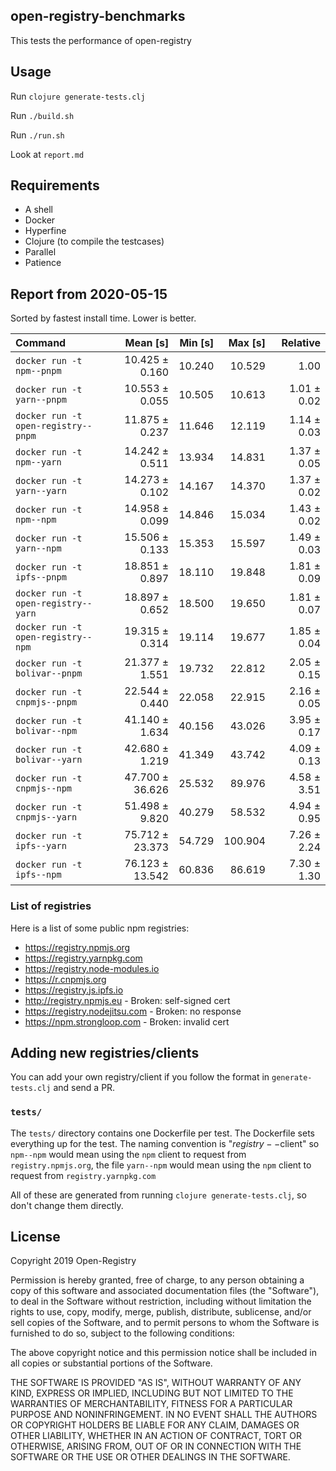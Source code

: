 ## open-registry-benchmarks

This tests the performance of open-registry

## Usage

Run `clojure generate-tests.clj`

Run `./build.sh`

Run `./run.sh`

Look at `report.md`

## Requirements

- A shell
- Docker
- Hyperfine
- Clojure (to compile the testcases)
- Parallel
- Patience

<!-- REPORT -->
## Report from 2020-05-15

Sorted by fastest install time. Lower is better.


| Command | Mean [s] | Min [s] | Max [s] | Relative |
|:---|---:|---:|---:|---:|
| `docker run -t npm--pnpm` | 10.425 ± 0.160 | 10.240 | 10.529 | 1.00 |
| `docker run -t yarn--pnpm` | 10.553 ± 0.055 | 10.505 | 10.613 | 1.01 ± 0.02 |
| `docker run -t open-registry--pnpm` | 11.875 ± 0.237 | 11.646 | 12.119 | 1.14 ± 0.03 |
| `docker run -t npm--yarn` | 14.242 ± 0.511 | 13.934 | 14.831 | 1.37 ± 0.05 |
| `docker run -t yarn--yarn` | 14.273 ± 0.102 | 14.167 | 14.370 | 1.37 ± 0.02 |
| `docker run -t npm--npm` | 14.958 ± 0.099 | 14.846 | 15.034 | 1.43 ± 0.02 |
| `docker run -t yarn--npm` | 15.506 ± 0.133 | 15.353 | 15.597 | 1.49 ± 0.03 |
| `docker run -t ipfs--pnpm` | 18.851 ± 0.897 | 18.110 | 19.848 | 1.81 ± 0.09 |
| `docker run -t open-registry--yarn` | 18.897 ± 0.652 | 18.500 | 19.650 | 1.81 ± 0.07 |
| `docker run -t open-registry--npm` | 19.315 ± 0.314 | 19.114 | 19.677 | 1.85 ± 0.04 |
| `docker run -t bolivar--pnpm` | 21.377 ± 1.551 | 19.732 | 22.812 | 2.05 ± 0.15 |
| `docker run -t cnpmjs--pnpm` | 22.544 ± 0.440 | 22.058 | 22.915 | 2.16 ± 0.05 |
| `docker run -t bolivar--npm` | 41.140 ± 1.634 | 40.156 | 43.026 | 3.95 ± 0.17 |
| `docker run -t bolivar--yarn` | 42.680 ± 1.219 | 41.349 | 43.742 | 4.09 ± 0.13 |
| `docker run -t cnpmjs--npm` | 47.700 ± 36.626 | 25.532 | 89.976 | 4.58 ± 3.51 |
| `docker run -t cnpmjs--yarn` | 51.498 ± 9.820 | 40.279 | 58.532 | 4.94 ± 0.95 |
| `docker run -t ipfs--yarn` | 75.712 ± 23.373 | 54.729 | 100.904 | 7.26 ± 2.24 |
| `docker run -t ipfs--npm` | 76.123 ± 13.542 | 60.836 | 86.619 | 7.30 ± 1.30 |
<!-- REPORT_END -->

### List of registries

Here is a list of some public npm registries:

- https://registry.npmjs.org
- https://registry.yarnpkg.com
- https://registry.node-modules.io
- https://r.cnpmjs.org
- https://registry.js.ipfs.io
- http://registry.npmjs.eu - Broken: self-signed cert
- https://registry.nodejitsu.com - Broken: no response
- https://npm.strongloop.com - Broken: invalid cert

## Adding new registries/clients

You can add your own registry/client if you follow the format in
`generate-tests.clj` and send a PR.

### `tests/`

The `tests/` directory contains one Dockerfile per test. The Dockerfile
sets everything up for the test. The naming convention is "$registry--$client"
so `npm--npm` would mean using the `npm` client to request from `registry.npmjs.org`,
the file `yarn--npm` would mean using the `npm` client to request from `registry.yarnpkg.com`

All of these are generated from running `clojure generate-tests.clj`, so don't
change them directly.

## License

Copyright 2019 Open-Registry

Permission is hereby granted, free of charge, to any person obtaining a copy of this software and associated documentation files (the "Software"), to deal in the Software without restriction, including without limitation the rights to use, copy, modify, merge, publish, distribute, sublicense, and/or sell copies of the Software, and to permit persons to whom the Software is furnished to do so, subject to the following conditions:

The above copyright notice and this permission notice shall be included in all copies or substantial portions of the Software.

THE SOFTWARE IS PROVIDED "AS IS", WITHOUT WARRANTY OF ANY KIND, EXPRESS OR IMPLIED, INCLUDING BUT NOT LIMITED TO THE WARRANTIES OF MERCHANTABILITY, FITNESS FOR A PARTICULAR PURPOSE AND NONINFRINGEMENT. IN NO EVENT SHALL THE AUTHORS OR COPYRIGHT HOLDERS BE LIABLE FOR ANY CLAIM, DAMAGES OR OTHER LIABILITY, WHETHER IN AN ACTION OF CONTRACT, TORT OR OTHERWISE, ARISING FROM, OUT OF OR IN CONNECTION WITH THE SOFTWARE OR THE USE OR OTHER DEALINGS IN THE SOFTWARE.

